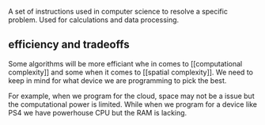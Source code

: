A set of instructions used in computer science to resolve a specific problem. Used for calculations and data processing.

## efficiency and tradeoffs

Some algorithms will be more efficiant whe in comes to [[computational complexity]] and some when it comes to [[spatial complexity]]. We need to keep in mind for what device we are programming to pick the best.

For example, when we program for the cloud, space may not be a issue but the computational power is limited. While when we program for a device like PS4 we have powerhouse CPU but the RAM is lacking.
